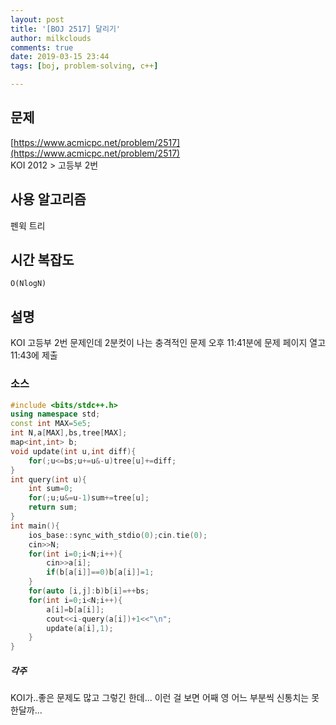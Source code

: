 ```yaml
---
layout: post
title: '[BOJ 2517] 달리기'
author: milkclouds
comments: true
date: 2019-03-15 23:44
tags: [boj, problem-solving, c++]

---
```


## 문제
[https://www.acmicpc.net/problem/2517](https://www.acmicpc.net/problem/2517)  
KOI 2012 > 고등부 2번

## 사용 알고리즘  
펜윅 트리   


## 시간 복잡도  
`O(NlogN)` 


## 설명  
KOI 고등부 2번 문제인데 2분컷이 나는 충격적인 문제
오후 11:41분에 문제 페이지 열고 11:43에 제출


### 소스  

```cpp
#include <bits/stdc++.h>
using namespace std;
const int MAX=5e5;
int N,a[MAX],bs,tree[MAX];
map<int,int> b;
void update(int u,int diff){
	for(;u<=bs;u+=u&-u)tree[u]+=diff;
}
int query(int u){
	int sum=0;
	for(;u;u&=u-1)sum+=tree[u];
	return sum;
}
int main(){
	ios_base::sync_with_stdio(0);cin.tie(0);
	cin>>N;
	for(int i=0;i<N;i++){
		cin>>a[i];
		if(b[a[i]]==0)b[a[i]]=1;
	}
	for(auto [i,j]:b)b[i]=++bs;
	for(int i=0;i<N;i++){
		a[i]=b[a[i]];
		cout<<i-query(a[i])+1<<"\n";
		update(a[i],1);
	}
}
```


##### 각주  
KOI가..좋은 문제도 많고 그렇긴 한데...
이런 걸 보면 어째 영 어느 부분씩 신통치는 못한달까...